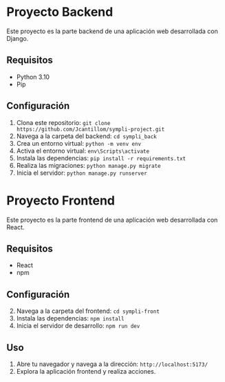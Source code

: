 # Proyecto Backend

Este proyecto es la parte backend de una aplicación web desarrollada con Django.

## Requisitos

- Python 3.10
- Pip

## Configuración

1. Clona este repositorio: `git clone https://github.com/Jcantillom/sympli-project.git`
2. Navega a la carpeta del backend: `cd sympli_back`
3. Crea un entorno virtual: `python -m venv env`
4. Activa el entorno virtual: `env\Scripts\activate`
3. Instala las dependencias: `pip install -r requirements.txt`
4. Realiza las migraciones: `python manage.py migrate`
6. Inicia el servidor: `python manage.py runserver`


# Proyecto Frontend

Este proyecto es la parte frontend de una aplicación web desarrollada con React.

## Requisitos

- React
- npm

## Configuración


2. Navega a la carpeta del frontend: ` cd sympli-front `
3. Instala las dependencias: `npm install`
4. Inicia el servidor de desarrollo: `npm run dev`

## Uso

1. Abre tu navegador y navega a la dirección: `http://localhost:5173/`
2. Explora la aplicación frontend y realiza acciones.

